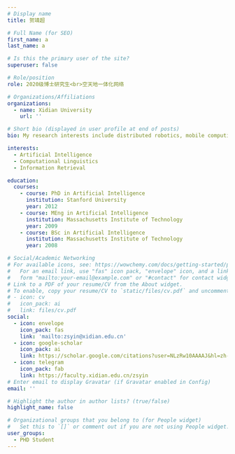 ```yaml
---
# Display name
title: 贺靖超

# Full Name (for SEO)
first_name: a
last_name: a

# Is this the primary user of the site?
superuser: false

# Role/position
role: 2020级博士研究生<br>空天地一体化网络

# Organizations/Affiliations
organizations:
  - name: Xidian University
    url: ''

# Short bio (displayed in user profile at end of posts)
bio: My research interests include distributed robotics, mobile computing and programmable matter.

interests:
  - Artificial Intelligence
  - Computational Linguistics
  - Information Retrieval

education:
  courses:
    - course: PhD in Artificial Intelligence
      institution: Stanford University
      year: 2012
    - course: MEng in Artificial Intelligence
      institution: Massachusetts Institute of Technology
      year: 2009
    - course: BSc in Artificial Intelligence
      institution: Massachusetts Institute of Technology
      year: 2008

# Social/Academic Networking
# For available icons, see: https://wowchemy.com/docs/getting-started/page-builder/#icons
#   For an email link, use "fas" icon pack, "envelope" icon, and a link in the
#   form "mailto:your-email@example.com" or "#contact" for contact widget.
# Link to a PDF of your resume/CV from the About widget.
# To enable, copy your resume/CV to `static/files/cv.pdf` and uncomment the lines below.
# - icon: cv
#   icon_pack: ai
#   link: files/cv.pdf
social:
  - icon: envelope
    icon_pack: fas
    link: 'mailto:zsyin@xidian.edu.cn'
  - icon: google-scholar
    icon_pack: ai
    link: https://scholar.google.com/citations?user=NLzRw10AAAAJ&hl=zh-CN&oi=ao
  - icon: telegram
    icon_pack: fab
    link: https://faculty.xidian.edu.cn/zsyin
# Enter email to display Gravatar (if Gravatar enabled in Config)
email: ''

# Highlight the author in author lists? (true/false)
highlight_name: false

# Organizational groups that you belong to (for People widget)
#   Set this to `[]` or comment out if you are not using People widget.
user_groups:
  - PHD Student
---
```

